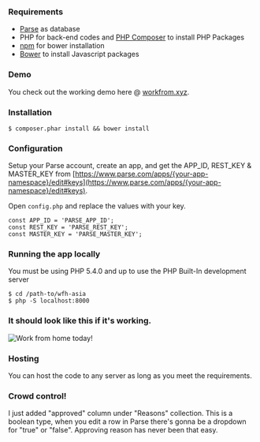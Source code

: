 ### Requirements
- [Parse](http://parse.com) as database
- PHP for back-end codes and [PHP Composer](https://getcomposer.org/download/) to install PHP Packages
- [npm](https://nodejs.org/) for bower installation
- [Bower](http://bower.io/) to install Javascript packages

### Demo

You check out the working demo here @ [workfrom.xyz](http://www.workfrom.xyz).

### Installation
 
```$ composer.phar install && bower install ```

### Configuration

Setup your Parse account, create an app, and get the APP_ID, REST_KEY & MASTER_KEY from [https://www.parse.com/apps/{your-app-namespace}/edit#keys](https://www.parse.com/apps/{your-app-namespace}/edit#keys).

Open ```config.php``` and replace the values with your key.

```
const APP_ID = 'PARSE_APP_ID';
const REST_KEY = 'PARSE_REST_KEY';
const MASTER_KEY = 'PARSE_MASTER_KEY';
```

### Running the app locally

You must be using PHP 5.4.0 and up to use the PHP Built-In development server

```
$ cd /path-to/wfh-asia
$ php -S localhost:8000
```

### It should look like this if it's working.

![Work from home today!](screenshot.png)

### Hosting

You can host the code to any server as long as you meet the requirements.

### Crowd control!

I just added "approved" column under "Reasons" collection. 
This is a boolean type, when you edit a row in Parse there's gonna be a dropdown for "true" or "false".
Approving reason has never been that easy.

